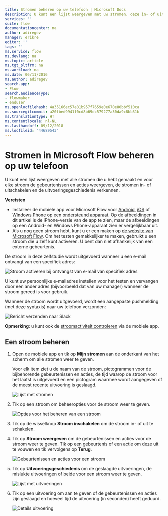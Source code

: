 ```yaml
---
title: Stromen beheren op uw telefoon | Microsoft Docs
description: U kunt een lijst weergeven met uw stromen, deze in- of uitschakelen en de gebeurtenissen, acties en uitvoeringsgeschiedenis voor elke stroom bekijken.
services: ''
suite: flow
documentationcenter: na
author: adiregev
manager: erikre
editor: ''
tags: ''
ms.service: flow
ms.devlang: na
ms.topic: article
ms.tgt_pltfrm: na
ms.workload: na
ms.date: 06/11/2016
ms.author: adiregev
search.app:
- Flow
search.audienceType:
- flowmaker
- enduser
ms.openlocfilehash: 4a35166ec57e81b957f7659e0e670e80bbf510ca
ms.sourcegitcommit: a20fbed9941f0cd8b69dc579277a30da9c8bb31b
ms.translationtype: HT
ms.contentlocale: nl-NL
ms.lasthandoff: 09/12/2018
ms.locfileid: "44689543"
---
```

# <a name="manage-flows-in-microsoft-flow-from-your-phone"></a>Stromen in Microsoft Flow beheren op uw telefoon
U kunt een lijst weergeven met alle stromen die u hebt gemaakt en voor elke stroom de gebeurtenissen en acties weergeven, de stromen in- of uitschakelen en de uitvoeringsgeschiedenis verkennen.

**Vereisten**

* Installeer de mobiele app voor Microsoft Flow voor [Android](https://aka.ms/flowmobiledocsandroid), [iOS](https://aka.ms/flowmobiledocsios) of [Windows Phone](https://aka.ms/flowmobilewindows) op een [ondersteund apparaat](getting-started.md#use-the-mobile-app). Op de afbeeldingen in dit artikel is de iPhone-versie van de app te zien, maar de afbeeldingen op een Android- en Windows Phone-apparaat zien er vergelijkbaar uit.
* Als u nog geen stroom hebt, kunt u er een maken op [de website van Microsoft Flow](https://flow.microsoft.com/). Om het testen gemakkelijker te maken, gebruikt u een stroom die u zelf kunt activeren. U bent dan niet afhankelijk van een externe gebeurtenis.

De stroom in deze zelfstudie wordt uitgevoerd wanneer u een e-mail ontvangt van een specifiek adres:

![Stroom activeren bij ontvangst van e-mail van specifiek adres](./media/mobile-manage-flows/create-trigger.png)

U kunt uw persoonlijke e-mailadres instellen voor het testen en vervangen door een ander adres (bijvoorbeeld dat van uw manager) wanneer de stroom gereed is voor gebruik.

Wanneer de stroom wordt uitgevoerd, wordt een aangepaste pushmelding (met deze syntaxis) naar uw telefoon verzonden:

![Bericht verzenden naar Slack](./media/mobile-manage-flows/create-event.png)

**Opmerking**: u kunt ook de [stroomactiviteit controleren](mobile-monitor-activity.md) via de mobiele app.

## <a name="manage-a-flow"></a>Een stroom beheren
1. Open de mobiele app en tik op **Mijn stromen** aan de onderkant van het scherm om alle stromen weer te geven.
   
    Voor elk item ziet u de naam van de stroom, pictogrammen voor de bijbehorende gebeurtenissen en acties, de tijd waarop de stroom voor het laatst is uitgevoerd en een pictogram waarmee wordt aangegeven of de meest recente uitvoering is geslaagd.
   
    ![Lijst met stromen](./media/mobile-manage-flows/flow-list.png)
2. Tik op een stroom om beheeropties voor de stroom weer te geven.
   
    ![Opties voor het beheren van een stroom](./media/mobile-manage-flows/flow-details.png)
3. Tik op de wisselknop **Stroom inschakelen** om de stroom in- of uit te schakelen.
4. Tik op **Stroom weergeven** om de gebeurtenissen en acties voor de stroom weer te geven. Tik op een gebeurtenis of een actie om deze uit te vouwen en tik vervolgens op **Terug**.
   
    ![Gebeurtenissen en acties voor een stroom](./media/mobile-manage-flows/flow-event-action.png)
5. Tik op **Uitvoeringsgeschiedenis** om de geslaagde uitvoeringen, de mislukte uitvoeringen of beide voor een stroom weer te geven.
   
    ![Lijst met uitvoeringen](./media/mobile-manage-flows/history-mixed.png)
6. Tik op een uitvoering om aan te geven of de gebeurtenissen en acties zijn geslaagd en hoeveel tijd de uitvoering (in seconden) heeft geduurd.
   
    ![Details uitvoering](./media/mobile-manage-flows/flow-run.png)


